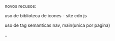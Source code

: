 novos recusos: 

uso de biblioteca de icones - site cdn js

uso de tag semanticas nav, main(unica por pagina)

..
